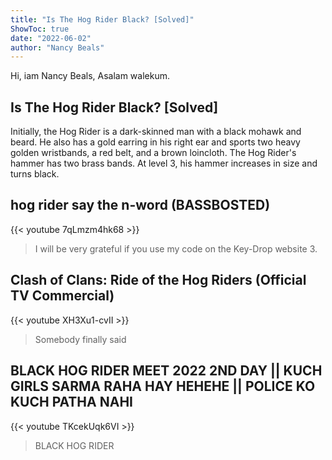 ```yaml
---
title: "Is The Hog Rider Black? [Solved]"
ShowToc: true 
date: "2022-06-02"
author: "Nancy Beals" 
---
```


Hi, iam Nancy Beals, Asalam walekum.
## Is The Hog Rider Black? [Solved]
Initially, the Hog Rider is a dark-skinned man with a black mohawk and beard. He also has a gold earring in his right ear and sports two heavy golden wristbands, a red belt, and a brown loincloth. The Hog Rider's hammer has two brass bands. At level 3, his hammer increases in size and turns black.

## hog rider say the n-word (BASSBOSTED)
{{< youtube 7qLmzm4hk68 >}}
>I will be very grateful if you use my code on the Key-Drop website 3.

## Clash of Clans: Ride of the Hog Riders (Official TV Commercial)
{{< youtube XH3Xu1-cvII >}}
>Somebody finally said 

## BLACK HOG RIDER MEET 2022 2ND DAY || KUCH GIRLS SARMA RAHA HAY HEHEHE || POLICE KO KUCH PATHA NAHI
{{< youtube TKcekUqk6VI >}}
>BLACK HOG RIDER

